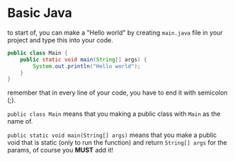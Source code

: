 # Basic Java

to start of, you can make a "Hello world" by creating `main.java` file in your project and type this into your code.

```java
public class Main {
    public static void main(String[] args) {
        System.out.println("Hello world");
    }
}
```

remember that in every line of your code, you have to end it with semicolon (;).

`public class Main` means that you making a public class with `Main` as the name of.

`public static void main(String[] args)` means that you make a public void that is static (only to run the function) and return `String[] args` for the params, of course you **MUST** add it!

